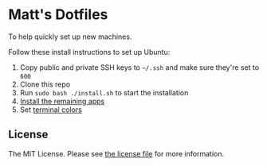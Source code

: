 # Matt's Dotfiles

To help quickly set up new machines.

Follow these install instructions to set up Ubuntu:

1. Copy public and private SSH keys to `~/.ssh` and make sure they're set to `600`
2. Clone this repo
3. Run `sudo bash ./install.sh` to start the installation
4. [Install the remaining apps](./apps.md)
5. Set [terminal colors](https://github.com/roosta/vim-srcery/)

## License

The MIT License. Please see [the license file](license.md) for more information.
